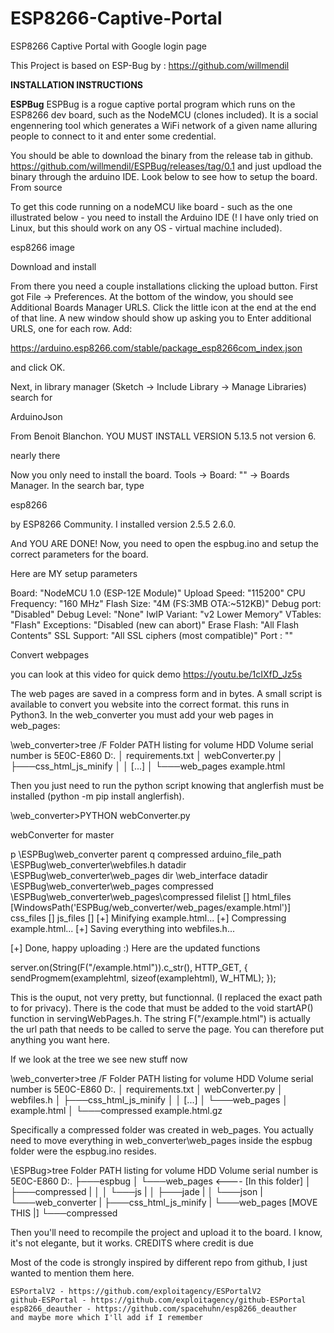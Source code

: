 # ESP8266-Captive-Portal
ESP8266 Captive Portal with Google login page

This Project is based on ESP-Bug by : https://github.com/willmendil

**INSTALLATION INSTRUCTIONS**

**ESPBug**
ESPBug is a rogue captive portal program which runs on the ESP8266 dev board, such as the NodeMCU (clones included). It is a social engennering tool which generates a WiFi network of a given name alluring people to connect to it and enter some credential.

You should be able to download the binary from the release tab in github. https://github.com/willmendil/ESPBug/releases/tag/0.1 and just updload the binary through the arduino IDE. Look below to see how to setup the board.
From source

To get this code running on a nodeMCU like board - such as the one illustrated below - you need to install the Arduino IDE (! I have only tried on Linux, but this should work on any OS - virtual machine included).

esp8266 image

Download and install

From there you need a couple installations clicking the upload button. First got File -> Preferences. At the bottom of the window, you should see Additional Boards Manager URLS. Click the little icon at the end at the end of that line. A new window should show up asking you to Enter additional URLS, one for each row. Add:

https://arduino.esp8266.com/stable/package_esp8266com_index.json

and click OK.

Next, in library manager (Sketch -> Include Library -> Manage Libraries) search for

ArduinoJson

From Benoit Blanchon. YOU MUST INSTALL VERSION 5.13.5 not version 6.

nearly there

Now you only need to install the board. Tools -> Board: "<SOME BOARD NAME>" -> Boards Manager. In the search bar, type

esp8266

by ESP8266 Community. I installed version 2.5.5 2.6.0.

And YOU ARE DONE! Now, you need to open the espbug.ino and setup the correct parameters for the board.

Here are MY setup parameters

Board: "NodeMCU 1.0 (ESP-12E Module)"
Upload Speed: "115200"
CPU Frequency: "160 MHz"
Flash Size: "4M (FS:3MB OTA:~512KB)"
Debug port: "Disabled"
Debug Level: "None"
IwIP Variant: "v2 Lower Memory"
VTables: "Flash"
Exceptions: "Disabled (new can abort)"
Erase Flash: "All Flash Contents"
SSL Support: "All SSL ciphers (most compatible)"
Port : "<USB PORT>"

Convert webpages

you can look at this video for quick demo https://youtu.be/1cIXfD_Jz5s

The web pages are saved in a compress form and in bytes. A small script is available to convert you website into the correct format. this runs in Python3. In the web_converter you must add your web pages in web_pages:

\web_converter>tree /F
Folder PATH listing for volume HDD
Volume serial number is 5E0C-E860
D:.
│   requirements.txt
│   webConverter.py
│
├───css_html_js_minify
│   │   [...]
│
└───web_pages
        example.html

Then you just need to run the python script knowing that anglerfish must be installed (python -m pip install anglerfish).

\web_converter>PYTHON webConverter.py

webConverter for master

p <PATH TO>\ESPBug\web_converter
parent <PATH TO>
q compressed
arduino_file_path <PATH TO>\ESPBug\web_converter\webfiles.h
datadir <PATH TO>\ESPBug\web_converter\web_pages
dir <PATH TO>\web_interface
datadir <PATH TO>\ESPBug\web_converter\web_pages
compressed <PATH TO>\ESPBug\web_converter\web_pages\compressed
filelist []
html_files [WindowsPath('<PATH TO>ESPBug/web_converter/web_pages/example.html')]
css_files []
js_files []
[+] Minifying example.html...
[+] Compressing example.html...
[+] Saving everything into webfiles.h...

[+] Done, happy uploading :)
Here are the updated functions

server.on(String(F("/example.html")).c_str(), HTTP_GET, [](){
  sendProgmem(examplehtml, sizeof(examplehtml), W_HTML);
});

This is the ouput, not very pretty, but functionnal. (I replaced the exact path to <PATH TO> for privacy). There is the code that must be added to the void startAP() function in servingWebPages.h. The string F("/example.html") is actually the url path that needs to be called to serve the page. You can therefore put anything you want here.

If we look at the tree we see new stuff now

\web_converter>tree /F
Folder PATH listing for volume HDD
Volume serial number is 5E0C-E860
D:.
│   requirements.txt
│   webConverter.py
│   webfiles.h
│
├───css_html_js_minify
│   │   [...]
│
└───web_pages
    │   example.html
    │
    └───compressed
            example.html.gz

Specifically a compressed folder was created in web_pages. You actually need to move everything in web_converter\web_pages inside the espbug folder were the espbug.ino resides.

\ESPBug>tree
Folder PATH listing for volume HDD
Volume serial number is 5E0C-E860
D:.
├───espbug
│   └───web_pages      <---- [In this folder]
│       ├───compressed              |
│       │   └───js                  |
│       ├───jade                    |
│       └───json                    |
└───web_converter                   |
    ├───css_html_js_minify          |
    └───web_pages       [MOVE THIS  |]
        └───compressed

Then you'll need to recompile the project and upload it to the board. I know, it's not elegante, but it works.
CREDITS where credit is due

Most of the code is strongly inspired by different repo from github, I just wanted to mention them here.

    ESPortalV2 - https://github.com/exploitagency/ESPortalV2
    github-ESPortal - https://github.com/exploitagency/github-ESPortal
    esp8266_deauther - https://github.com/spacehuhn/esp8266_deauther
    and maybe more which I'll add if I remember
